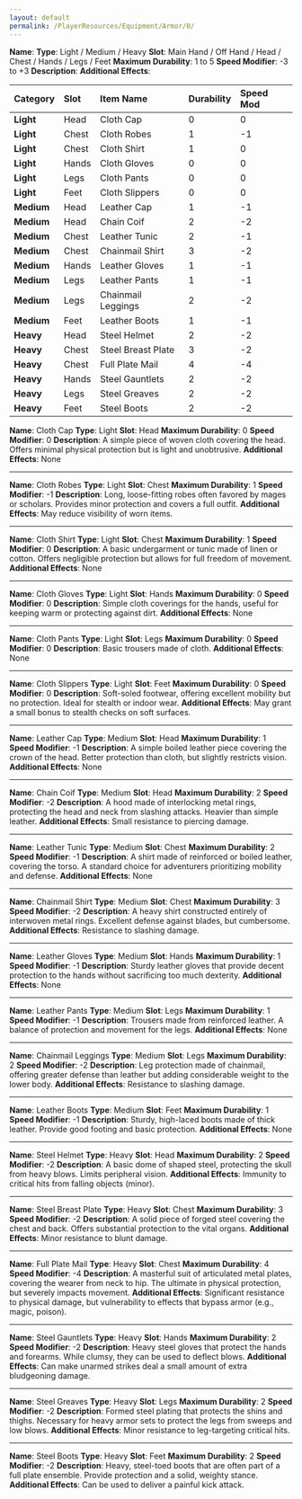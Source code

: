 ```yaml
---
layout: default
permalink: /PlayerResources/Equipment/Armor/0/
---
```

**Name**: 
**Type**: Light / Medium / Heavy
**Slot**: Main Hand / Off Hand / Head / Chest / Hands / Legs / Feet
**Maximum Durability**: 1 to 5
**Speed Modifier**: -3 to +3
**Description**:
**Additional Effects**: 

| Category   | Slot  | Item Name          | Durability | Speed Mod |
| :--------- | :---- | :----------------- | :--------- | :-------- |
| **Light**  | Head  | Cloth Cap          | 0          | 0         |
| **Light**  | Chest | Cloth Robes        | 1          | -1        |
| **Light**  | Chest | Cloth Shirt        | 1          | 0         |
| **Light**  | Hands | Cloth Gloves       | 0          | 0         |
| **Light**  | Legs  | Cloth Pants        | 0          | 0         |
| **Light**  | Feet  | Cloth Slippers     | 0          | 0         |
| **Medium** | Head  | Leather Cap        | 1          | -1        |
| **Medium** | Head  | Chain Coif         | 2          | -2        |
| **Medium** | Chest | Leather Tunic      | 2          | -1        |
| **Medium** | Chest | Chainmail Shirt    | 3          | -2        |
| **Medium** | Hands | Leather Gloves     | 1          | -1        |
| **Medium** | Legs  | Leather Pants      | 1          | -1        |
| **Medium** | Legs  | Chainmail Leggings | 2          | -2        |
| **Medium** | Feet  | Leather Boots      | 1          | -1        |
| **Heavy**  | Head  | Steel Helmet       | 2          | -2        |
| **Heavy**  | Chest | Steel Breast Plate | 3          | -2        |
| **Heavy**  | Chest | Full Plate Mail    | 4          | -4        |
| **Heavy**  | Hands | Steel Gauntlets    | 2          | -2        |
| **Heavy**  | Legs  | Steel Greaves      | 2          | -2        |
| **Heavy**  | Feet  | Steel Boots        | 2          | -2        |

**Name**: Cloth Cap
**Type**: Light
**Slot**: Head
**Maximum Durability**: 0
**Speed Modifier**: 0
**Description**: A simple piece of woven cloth covering the head. Offers minimal physical protection but is light and unobtrusive.
**Additional Effects**: None

------------------------------------------------

**Name**: Cloth Robes
**Type**: Light
**Slot**: Chest
**Maximum Durability**: 1
**Speed Modifier**: -1
**Description**: Long, loose-fitting robes often favored by mages or scholars. Provides minor protection and covers a full outfit.
**Additional Effects**: May reduce visibility of worn items.

------------------------------------------------

**Name**: Cloth Shirt
**Type**: Light
**Slot**: Chest
**Maximum Durability**: 1
**Speed Modifier**: 0
**Description**: A basic undergarment or tunic made of linen or cotton. Offers negligible protection but allows for full freedom of movement.
**Additional Effects**: None

------------------------------------------------

**Name**: Cloth Gloves
**Type**: Light
**Slot**: Hands
**Maximum Durability**: 0
**Speed Modifier**: 0
**Description**: Simple cloth coverings for the hands, useful for keeping warm or protecting against dirt.
**Additional Effects**: None

------------------------------------------------

**Name**: Cloth Pants
**Type**: Light
**Slot**: Legs
**Maximum Durability**: 0
**Speed Modifier**: 0
**Description**: Basic trousers made of cloth.
**Additional Effects**: None

------------------------------------------------

**Name**: Cloth Slippers
**Type**: Light
**Slot**: Feet
**Maximum Durability**: 0
**Speed Modifier**: 0
**Description**: Soft-soled footwear, offering excellent mobility but no protection. Ideal for stealth or indoor wear.
**Additional Effects**: May grant a small bonus to stealth checks on soft surfaces.

------------------------------------------------

**Name**: Leather Cap
**Type**: Medium
**Slot**: Head
**Maximum Durability**: 1
**Speed Modifier**: -1
**Description**: A simple boiled leather piece covering the crown of the head. Better protection than cloth, but slightly restricts vision.
**Additional Effects**: None

------------------------------------------------

**Name**: Chain Coif
**Type**: Medium
**Slot**: Head
**Maximum Durability**: 2
**Speed Modifier**: -2
**Description**: A hood made of interlocking metal rings, protecting the head and neck from slashing attacks. Heavier than simple leather.
**Additional Effects**: Small resistance to piercing damage.

------------------------------------------------

**Name**: Leather Tunic
**Type**: Medium
**Slot**: Chest
**Maximum Durability**: 2
**Speed Modifier**: -1
**Description**: A shirt made of reinforced or boiled leather, covering the torso. A standard choice for adventurers prioritizing mobility and defense.
**Additional Effects**: None

------------------------------------------------

**Name**: Chainmail Shirt
**Type**: Medium
**Slot**: Chest
**Maximum Durability**: 3
**Speed Modifier**: -2
**Description**: A heavy shirt constructed entirely of interwoven metal rings. Excellent defense against blades, but cumbersome.
**Additional Effects**: Resistance to slashing damage.

------------------------------------------------

**Name**: Leather Gloves
**Type**: Medium
**Slot**: Hands
**Maximum Durability**: 1
**Speed Modifier**: -1
**Description**: Sturdy leather gloves that provide decent protection to the hands without sacrificing too much dexterity.
**Additional Effects**: None

------------------------------------------------

**Name**: Leather Pants
**Type**: Medium
**Slot**: Legs
**Maximum Durability**: 1
**Speed Modifier**: -1
**Description**: Trousers made from reinforced leather. A balance of protection and movement for the legs.
**Additional Effects**: None

------------------------------------------------

**Name**: Chainmail Leggings
**Type**: Medium
**Slot**: Legs
**Maximum Durability**: 2
**Speed Modifier**: -2
**Description**: Leg protection made of chainmail, offering greater defense than leather but adding considerable weight to the lower body.
**Additional Effects**: Resistance to slashing damage.

------------------------------------------------

**Name**: Leather Boots
**Type**: Medium
**Slot**: Feet
**Maximum Durability**: 1
**Speed Modifier**: -1
**Description**: Sturdy, high-laced boots made of thick leather. Provide good footing and basic protection.
**Additional Effects**: None

------------------------------------------------

**Name**: Steel Helmet
**Type**: Heavy
**Slot**: Head
**Maximum Durability**: 2
**Speed Modifier**: -2
**Description**: A basic dome of shaped steel, protecting the skull from heavy blows. Limits peripheral vision.
**Additional Effects**: Immunity to critical hits from falling objects (minor).

------------------------------------------------

**Name**: Steel Breast Plate
**Type**: Heavy
**Slot**: Chest
**Maximum Durability**: 3
**Speed Modifier**: -2
**Description**: A solid piece of forged steel covering the chest and back. Offers substantial protection to the vital organs.
**Additional Effects**: Minor resistance to blunt damage.

------------------------------------------------

**Name**: Full Plate Mail
**Type**: Heavy
**Slot**: Chest
**Maximum Durability**: 4
**Speed Modifier**: -4
**Description**: A masterful suit of articulated metal plates, covering the wearer from neck to hip. The ultimate in physical protection, but severely impacts movement.
**Additional Effects**: Significant resistance to physical damage, but vulnerability to effects that bypass armor (e.g., magic, poison).

------------------------------------------------

**Name**: Steel Gauntlets
**Type**: Heavy
**Slot**: Hands
**Maximum Durability**: 2
**Speed Modifier**: -2
**Description**: Heavy steel gloves that protect the hands and forearms. While clumsy, they can be used to deflect blows.
**Additional Effects**: Can make unarmed strikes deal a small amount of extra bludgeoning damage.

------------------------------------------------

**Name**: Steel Greaves
**Type**: Heavy
**Slot**: Legs
**Maximum Durability**: 2
**Speed Modifier**: -2
**Description**: Formed steel plating that protects the shins and thighs. Necessary for heavy armor sets to protect the legs from sweeps and low blows.
**Additional Effects**: Minor resistance to leg-targeting critical hits.

------------------------------------------------

**Name**: Steel Boots
**Type**: Heavy
**Slot**: Feet
**Maximum Durability**: 2
**Speed Modifier**: -2
**Description**: Heavy, steel-toed boots that are often part of a full plate ensemble. Provide protection and a solid, weighty stance.
**Additional Effects**: Can be used to deliver a painful kick attack.